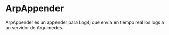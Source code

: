 # ArpAppender
ArpAppender es un appender para Log4j que envía en tiempo real los logs a un servidor de Arquimedes.
